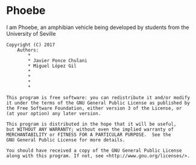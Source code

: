 # Phoebe
I am Phoebe, an amphibian vehicle being developed by students from the University of Seville


    Copyright (C) 2017
        Authors:
            * 
            * Javier Ponce Chulani
            * Miguel López Gil
            *
            *
            *
            *
               
    This program is free software: you can redistribute it and/or modify
    it under the terms of the GNU General Public License as published by
    the Free Software Foundation, either version 3 of the License, or
    (at your option) any later version.

    This program is distributed in the hope that it will be useful,
    but WITHOUT ANY WARRANTY; without even the implied warranty of
    MERCHANTABILITY or FITNESS FOR A PARTICULAR PURPOSE.  See the
    GNU General Public License for more details.

    You should have received a copy of the GNU General Public License
    along with this program. If not, see <http://www.gnu.org/licenses/>.
